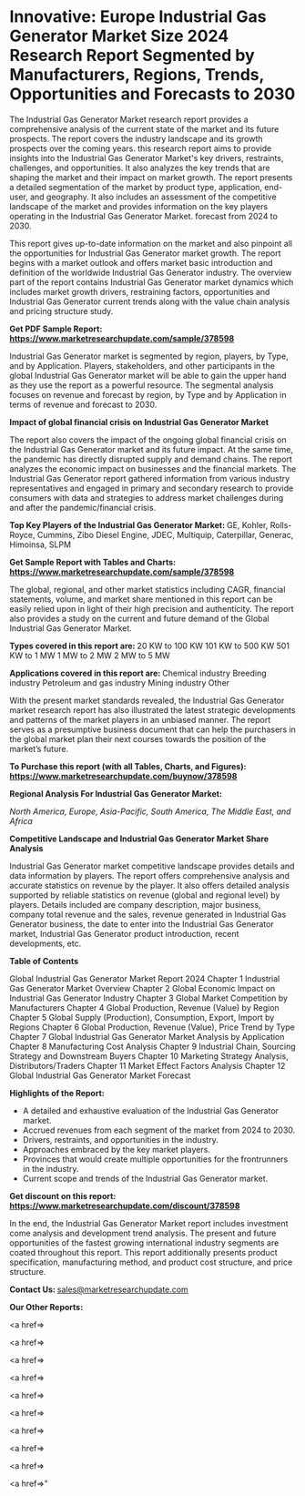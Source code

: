 # Innovative: Europe Industrial Gas Generator Market Size 2024 Research Report Segmented by Manufacturers, Regions, Trends, Opportunities and Forecasts to 2030

The Industrial Gas Generator Market research report provides a comprehensive analysis of the current state of the market and its future prospects. The report covers the industry landscape and its growth prospects over the coming years. this research report aims to provide insights into the Industrial Gas Generator Market's key drivers, restraints, challenges, and opportunities. It also analyzes the key trends that are shaping the market and their impact on market growth. The report presents a detailed segmentation of the market by product type, application, end-user, and geography. It also includes an assessment of the competitive landscape of the market and provides information on the key players operating in the Industrial Gas Generator Market. forecast from 2024 to 2030.

This report gives up-to-date information on the market and also pinpoint all the opportunities for Industrial Gas Generator market growth. The report begins with a market outlook and offers market basic introduction and definition of the worldwide Industrial Gas Generator industry. The overview part of the report contains Industrial Gas Generator market dynamics which includes market growth drivers, restraining factors, opportunities and Industrial Gas Generator current trends along with the value chain analysis and pricing structure study.

<strong><b>Get PDF Sample Report: <a href=https://www.marketresearchupdate.com/sample/378598>https://www.marketresearchupdate.com/sample/378598</a></b></strong>

Industrial Gas Generator market is segmented by region, players, by Type, and by Application. Players, stakeholders, and other participants in the global Industrial Gas Generator market will be able to gain the upper hand as they use the report as a powerful resource. The segmental analysis focuses on revenue and forecast by region, by Type and by Application in terms of revenue and forecast to 2030.

<strong><b>Impact of global financial crisis on Industrial Gas Generator Market</b></strong>

The report also covers the impact of the ongoing global financial crisis on the Industrial Gas Generator market and its future impact. At the same time, the pandemic has directly disrupted supply and demand chains. The report analyzes the economic impact on businesses and the financial markets. The Industrial Gas Generator report gathered information from various industry representatives and engaged in primary and secondary research to provide consumers with data and strategies to address market challenges during and after the pandemic/financial crisis.

<strong><b>Top Key Players of the Industrial Gas Generator Market:
</b></strong>GE, Kohler, Rolls-Royce, Cummins, Zibo Diesel Engine, JDEC, Multiquip, Caterpillar, Generac, Himoinsa, SLPM<strong><b>
</b></strong>

<strong><b>Get Sample Report with Tables and Charts: <a href=https://www.marketresearchupdate.com/sample/378598>https://www.marketresearchupdate.com/sample/378598</a></b></strong>

The global, regional, and other market statistics including CAGR, financial statements, volume, and market share mentioned in this report can be easily relied upon in light of their high precision and authenticity. The report also provides a study on the current and future demand of the Global Industrial Gas Generator Market.

<strong><b>Types covered in this report are:
</b></strong>20 KW to 100 KW
101 KW to 500 KW
501 KW to 1 MW
1 MW to 2 MW
2 MW to 5 MW<strong><b>
</b></strong>

<strong><b>Applications covered in this report are:
</b></strong>Chemical industry
Breeding industry
Petroleum and gas industry
Mining industry
Other<strong><b>
</b></strong>

With the present market standards revealed, the Industrial Gas Generator market research report has also illustrated the latest strategic developments and patterns of the market players in an unbiased manner. The report serves as a presumptive business document that can help the purchasers in the global market plan their next courses towards the position of the market’s future.

<strong><b>To Purchase this report (with all Tables, Charts, and Figures): <a href=https://www.marketresearchupdate.com/buynow/378598>https://www.marketresearchupdate.com/buynow/378598</a></b></strong>

<strong><b>Regional Analysis For Industrial Gas Generator Market:</b></strong>

<em><i>North America, Europe, Asia-Pacific, South America, The Middle East, and Africa</i></em>

<strong><b>Competitive Landscape and Industrial Gas Generator Market Share Analysis</b></strong>

Industrial Gas Generator market competitive landscape provides details and data information by players. The report offers comprehensive analysis and accurate statistics on revenue by the player. It also offers detailed analysis supported by reliable statistics on revenue (global and regional level) by players. Details included are company description, major business, company total revenue and the sales, revenue generated in Industrial Gas Generator business, the date to enter into the Industrial Gas Generator market, Industrial Gas Generator product introduction, recent developments, etc.

<strong><b>Table of Contents</b></strong>

Global Industrial Gas Generator Market Report 2024
Chapter 1 Industrial Gas Generator Market Overview
Chapter 2 Global Economic Impact on Industrial Gas Generator Industry
Chapter 3 Global Market Competition by Manufacturers
Chapter 4 Global Production, Revenue (Value) by Region
Chapter 5 Global Supply (Production), Consumption, Export, Import by Regions
Chapter 6 Global Production, Revenue (Value), Price Trend by Type
Chapter 7 Global Industrial Gas Generator Market Analysis by Application
Chapter 8 Manufacturing Cost Analysis
Chapter 9 Industrial Chain, Sourcing Strategy and Downstream Buyers
Chapter 10 Marketing Strategy Analysis, Distributors/Traders
Chapter 11 Market Effect Factors Analysis
Chapter 12 Global Industrial Gas Generator Market Forecast

<strong><b>Highlights of the Report:</b></strong>

- A detailed and exhaustive evaluation of the Industrial Gas Generator market.
- Accrued revenues from each segment of the market from 2024 to 2030.
- Drivers, restraints, and opportunities in the industry.
- Approaches embraced by the key market players.
- Provinces that would create multiple opportunities for the frontrunners in the industry.
- Current scope and trends of the Industrial Gas Generator market.

<strong><b>Get discount on this report: <a href=https://www.marketresearchupdate.com/discount/378598>https://www.marketresearchupdate.com/discount/378598</a></b></strong>

In the end, the Industrial Gas Generator Market report includes investment come analysis and development trend analysis. The present and future opportunities of the fastest growing international industry segments are coated throughout this report. This report additionally presents product specification, manufacturing method, and product cost structure, and price structure.

<strong><b>Contact Us:
</b></strong>sales@marketresearchupdate.com

<strong>Our Other Reports:</strong>

<a href=></a>

<a href=></a>

<a href=></a>

<a href=></a>

<a href=></a>

<a href=></a>

<a href=></a>

<a href=></a>

<a href=></a>

<a href=></a>"
